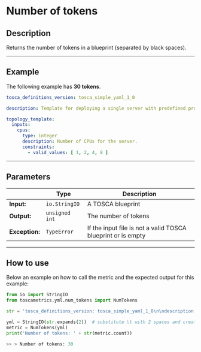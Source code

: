 # Number of tokens

## Description

Returns the number of tokens in a blueprint (separated by black spaces).

---

## Example
The following example has **30 tokens**.

``` yaml
tosca_definitions_version: tosca_simple_yaml_1_0

description: Template for deploying a single server with predefined properties.

topology_template:
  inputs:
    cpus:
      type: integer
      description: Number of CPUs for the server.
      constraints:
        - valid_values: [ 1, 2, 4, 8 ]
```

---

## Parameters


|   | **Type** | **Description** |
|---|---|---|
**Input:**| `io.StringIO`| A TOSCA blueprint|
**Output:**| `unsigned int`| The number of tokens|
**Exception:**| `TypeError`| If the input file is not a valid TOSCA blueprint or is empty |

---


## How to use

Below an example on how to call the metric and the expected output for this example:

```python
from io import StringIO
from toscametrics.yml.num_tokens import NumTokens

str = 'tosca_definitions_version: tosca_simple_yaml_1_0\n\ndescription: Template for deploying a single server with predefined properties.\n\ntopology_template:\n  inputs:\n    cpus:\n      type: integer\n      description: Number of CPUs for the server.\n      constraints:\n        - valid_values: [ 1, 2, 4, 8 ]'

yml = StringIO(str.expands(2))  # substitute \t with 2 spaces and create the StringIO object
metric = NumTokens(yml)
print('Number of tokens: ' + str(metric.count))

>> > Number of tokens: 30
```
